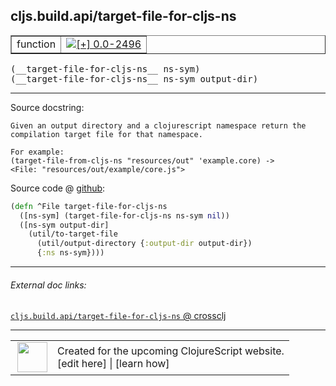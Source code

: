 ## cljs.build.api/target-file-for-cljs-ns



 <table border="1">
<tr>
<td>function</td>
<td><a href="https://github.com/cljsinfo/cljs-api-docs/tree/0.0-2496"><img valign="middle" alt="[+] 0.0-2496" title="Added in 0.0-2496" src="https://img.shields.io/badge/+-0.0--2496-lightgrey.svg"></a> </td>
</tr>
</table>


 <samp>
(__target-file-for-cljs-ns__ ns-sym)<br>
</samp>
 <samp>
(__target-file-for-cljs-ns__ ns-sym output-dir)<br>
</samp>

---





Source docstring:

```
Given an output directory and a clojurescript namespace return the
compilation target file for that namespace.

For example:
(target-file-from-cljs-ns "resources/out" 'example.core) ->
<File: "resources/out/example/core.js">
```


Source code @ [github](https://github.com/clojure/clojurescript/blob/r3030/src/clj/cljs/build/api.clj#L24-L35):

```clj
(defn ^File target-file-for-cljs-ns
  ([ns-sym] (target-file-for-cljs-ns ns-sym nil))
  ([ns-sym output-dir]
    (util/to-target-file
      (util/output-directory {:output-dir output-dir})
      {:ns ns-sym})))
```

<!--
Repo - tag - source tree - lines:

 <pre>
clojurescript @ r3030
└── src
    └── clj
        └── cljs
            └── build
                └── <ins>[api.clj:24-35](https://github.com/clojure/clojurescript/blob/r3030/src/clj/cljs/build/api.clj#L24-L35)</ins>
</pre>

-->

---



###### External doc links:

[`cljs.build.api/target-file-for-cljs-ns` @ crossclj](http://crossclj.info/fun/cljs.build.api/target-file-for-cljs-ns.html)<br>

---

 <table>
<tr><td>
<img valign="middle" align="right" width="48px" src="http://i.imgur.com/Hi20huC.png">
</td><td>
Created for the upcoming ClojureScript website.<br>
[edit here] | [learn how]
</td></tr></table>

[edit here]:https://github.com/cljsinfo/cljs-api-docs/blob/master/cljsdoc/cljs.build.api/target-file-for-cljs-ns.cljsdoc
[learn how]:https://github.com/cljsinfo/cljs-api-docs/wiki/cljsdoc-files

<!--

This information was too distracting to show to readers, but I'll leave it
commented here since it is helpful to:

- pretty-print the data used to generate this document
- and show how to retrieve that data



The API data for this symbol:

```clj
{:return-type File,
 :ns "cljs.build.api",
 :name "target-file-for-cljs-ns",
 :signature ["[ns-sym]" "[ns-sym output-dir]"],
 :history [["+" "0.0-2496"]],
 :type "function",
 :full-name-encode "cljs.build.api/target-file-for-cljs-ns",
 :source {:code "(defn ^File target-file-for-cljs-ns\n  ([ns-sym] (target-file-for-cljs-ns ns-sym nil))\n  ([ns-sym output-dir]\n    (util/to-target-file\n      (util/output-directory {:output-dir output-dir})\n      {:ns ns-sym})))",
          :title "Source code",
          :repo "clojurescript",
          :tag "r3030",
          :filename "src/clj/cljs/build/api.clj",
          :lines [24 35]},
 :full-name "cljs.build.api/target-file-for-cljs-ns",
 :docstring "Given an output directory and a clojurescript namespace return the\ncompilation target file for that namespace.\n\nFor example:\n(target-file-from-cljs-ns \"resources/out\" 'example.core) ->\n<File: \"resources/out/example/core.js\">"}

```

Retrieve the API data for this symbol:

```clj
;; from Clojure REPL
(require '[clojure.edn :as edn])
(-> (slurp "https://raw.githubusercontent.com/cljsinfo/cljs-api-docs/catalog/cljs-api.edn")
    (edn/read-string)
    (get-in [:symbols "cljs.build.api/target-file-for-cljs-ns"]))
```

-->
